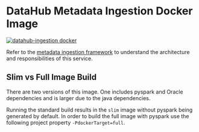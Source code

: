 # DataHub Metadata Ingestion Docker Image
[![datahub-ingestion docker](https://github.com/datahub-project/datahub/actions/workflows/docker-ingestion.yml/badge.svg)](https://github.com/datahub-project/datahub/actions/workflows/docker-ingestion.yml)

Refer to the [metadata ingestion framework](../../metadata-ingestion) to understand the architecture and responsibilities of this service.

## Slim vs Full Image Build

There are two versions of this image. One includes pyspark and Oracle dependencies and is larger due to the java dependencies.

Running the standard build results in the `slim` image without pyspark being generated by default. In order to build the full
image with pyspark use the following project property `-PdockerTarget=full`.
